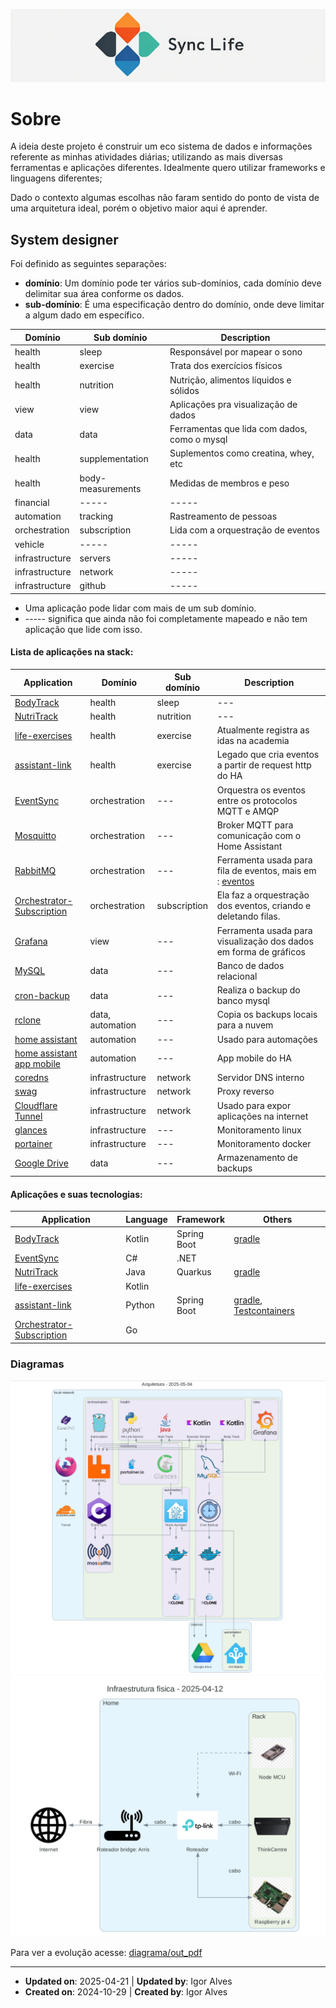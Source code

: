 ![logo_horizontal.png](assets%2Flogo_horizontal.png)

# Sobre

A ideia deste projeto é construir um eco sistema de dados e informações referente as minhas atividades diárias; 
utilizando as mais diversas ferramentas e aplicações diferentes. 
Idealmente quero utilizar frameworks e linguagens diferentes; 

Dado o contexto algumas escolhas não faram sentido do ponto de vista de uma arquitetura ideal, porém o objetivo maior aqui é aprender.

## System designer

Foi definido as seguintes separações:
- **domínio**: Um domínio pode ter vários sub-domínios, cada domínio deve delimitar sua área conforme os dados.
- **sub-domínio**: É uma especificação dentro do domínio, onde deve limitar a algum dado em específico.

| Domínio        | Sub domínio       | Description                                  |
|----------------|-------------------|----------------------------------------------|
| health         | sleep             | Responsável por mapear o sono                |
| health         | exercise          | Trata dos exercícios físicos                 |
| health         | nutrition         | Nutrição, alimentos líquidos e sólidos       |
| view           | view              | Aplicações pra visualização de dados         |
| data           | data              | Ferramentas que lida com dados, como o mysql |
| health         | supplementation   | Suplementos como creatina, whey, etc         |
| health         | body-measurements | Medidas de membros e peso                    |
| financial      | -----             | -----                                        |
| automation     | tracking          | Rastreamento de pessoas                      |
| orchestration  | subscription      | Lida com a orquestração de eventos           |
| vehicle        | -----             | -----                                        |
| infrastructure | servers           | -----                                        |
| infrastructure | network           | -----                                        |
| infrastructure | github            | -----                                        |

- Uma aplicação pode lidar com mais de um sub domínio.
- ----- significa que ainda não foi completamente mapeado e não tem aplicação que lide com isso.

#### Lista de aplicações na stack:
| Application                                                                                         | Domínio          | Sub domínio  | Description                                                                     |
|-----------------------------------------------------------------------------------------------------|------------------|--------------|---------------------------------------------------------------------------------|
| [BodyTrack](https://github.com/alves-dev/SyncLife-Health-BodyTrack)                                 | health           | sleep        | ---                                                                             |
| [NutriTrack](https://github.com/alves-dev/SyncLife-Health-NutriTrack)                               | health           | nutrition    | ---                                                                             |
| [life-exercises](https://github.com/alves-dev/life-exercises)                                       | health           | exercise     | Atualmente registra as idas na academia                                         |
| [assistant-link](https://github.com/alves-dev/life-assistant-link)                                  | health           | exercise     | Legado que cria eventos a partir de request http do HA                          |
| [EventSync](https://github.com/alves-dev/SyncLife-Orchestrator-EventSync)                           | orchestration    | ---          | Orquestra os eventos entre os protocolos MQTT e AMQP                            |
| [Mosquitto](https://mosquitto.org/)                                                                 | orchestration    | ---          | Broker MQTT para comunicação com o Home Assistant                               |
| [RabbitMQ](https://www.rabbitmq.com/)                                                               | orchestration    | ---          | Ferramenta usada para fila de eventos, mais em : [eventos](events/events_v2.md) |
| [Orchestrator-Subscription](https://github.com/alves-dev/SyncLife-Orchestrator-Subscription)        | orchestration    | subscription | Ela faz a orquestração dos eventos, criando e deletando filas.                  |
| [Grafana](https://grafana.com/)                                                                     | view             | ---          | Ferramenta usada para visualização dos dados em forma de gráficos               |
| [MySQL](https://www.mysql.com/)                                                                     | data             | ---          | Banco de dados relacional                                                       |
| [cron-backup](https://hub.docker.com/r/fradelg/mysql-cron-backup)                                   | data             | ---          | Realiza o backup do banco mysql                                                 |
| [rclone](https://rclone.org/)                                                                       | data, automation | ---          | Copia os backups locais para a nuvem                                            |
| [home assistant](https://www.home-assistant.io/)                                                    | automation       | ---          | Usado para automações                                                           |
| [home assistant app mobile](https://www.home-assistant.io/integrations/mobile_app/)                 | automation       | ---          | App mobile do HA                                                                |
| [coredns](https://coredns.io/)                                                                      | infrastructure   | network      | Servidor DNS interno                                                            |
| [swag](https://docs.linuxserver.io/general/swag/)                                                   | infrastructure   | network      | Proxy reverso                                                                   |
| [Cloudflare Tunnel](https://developers.cloudflare.com/cloudflare-one/connections/connect-networks/) | infrastructure   | network      | Usado para expor aplicações na internet                                         |
| [glances](https://nicolargo.github.io/glances/)                                                     | infrastructure   | ---          | Monitoramento linux                                                             |
| [portainer](https://www.portainer.io/)                                                              | infrastructure   | ---          | Monitoramento docker                                                            |
| [Google Drive](https://developers.google.com/workspace/drive?hl=pt-br)                              | data             | ---          | Armazenamento de backups                                                        |


#### Aplicações e suas tecnologias:
| Application                                                                                  | Language | Framework   | Others                                                                       |
|----------------------------------------------------------------------------------------------|----------|-------------|------------------------------------------------------------------------------|
| [BodyTrack](https://github.com/alves-dev/SyncLife-Health-BodyTrack)                          | Kotlin   | Spring Boot | [gradle](https://gradle.org/)                                                |
| [EventSync](https://github.com/alves-dev/SyncLife-Orchestrator-EventSync)                    | C#       | .NET        |                                                                              |
| [NutriTrack](https://github.com/alves-dev/SyncLife-Health-NutriTrack)                        | Java     | Quarkus     | [gradle](https://gradle.org/)                                                |
| [life-exercises](https://github.com/alves-dev/life-exercises)                                | Kotlin   |             |                                                                              |
| [assistant-link](https://github.com/alves-dev/life-assistant-link)                           | Python   | Spring Boot | [gradle](https://gradle.org/), [Testcontainers](https://testcontainers.com/) |
| [Orchestrator-Subscription](https://github.com/alves-dev/SyncLife-Orchestrator-Subscription) | Go       |             |                                                                              |


### Diagramas
![diagrama_arquitetura.png](assets/diagrama_arquitetura.png)
![diagrama_infraestrutura.png](assets/diagrama_infraestrutura.png)

Para ver a evolução acesse: [diagrama/out_pdf](diagrama/out_pdf)

-----
- **Updated on**: 2025-04-21 | **Updated by**: Igor Alves
- **Created on**: 2024-10-29 | **Created by**: Igor Alves
